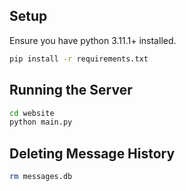 ## Setup

Ensure you have python 3.11.1+ installed. 

```bash
pip install -r requirements.txt
```

## Running the Server

```bash
cd website
python main.py
```

## Deleting Message History

```bash
rm messages.db
```
